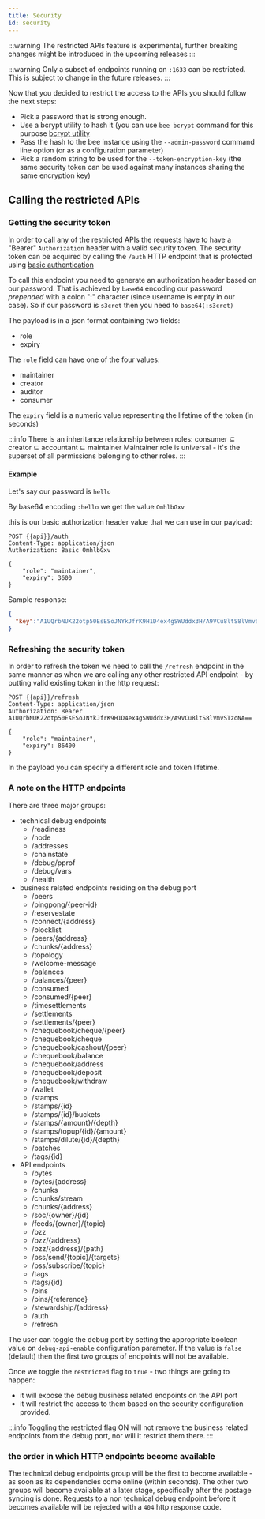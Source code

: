 ```yaml
---
title: Security
id: security
---
```


:::warning
The restricted APIs feature is experimental, further breaking changes might be introduced in the upcoming releases
:::

:::warning
Only a subset of endpoints running on `:1633` can be restricted. This is subject to change in the future releases.
:::

Now that you decided to restrict the access to the APIs you should follow the next steps:

* Pick a password that is strong enough.
* Use a bcrypt utility to hash it (you can use `bee bcrypt` command for this purpose [bcrypt utility](/docs/working-with-bee/bcrypt)
* Pass the hash to the bee instance using the `--admin-password` command line option (or as a configuration parameter)
* Pick a random string to be used for the `--token-encryption-key` (the same security token can be used against many instances sharing the same encryption key)

## Calling the restricted APIs

### Getting the security token

In order to call any of the restricted APIs the requests have to have a "Bearer" `Authorization` header with a valid security token. The security token can be acquired by calling the `/auth` HTTP endpoint that is protected using [basic authentication](https://www.w3.org/Protocols/HTTP/1.0/spec.html#BasicAA)

To call this endpoint you need to generate an authorization header based on our password. That is achieved by `base64` encoding our password *prepended* with a colon ":" character (since username is empty in our case). So if our password is `s3cret` then you need to `base64(:s3cret)`

The payload is in a json format containing two fields:

* role
* expiry

The `role` field can have one of the four values:

* maintainer
* creator
* auditor
* consumer

The `expiry` field is a numeric value representing the lifetime of the token (in seconds)

:::info
There is an inheritance relationship between roles: consumer ⊆ creator ⊆ accountant ⊆ maintainer
Maintainer role is universal - it's the superset of all permissions belonging to other roles.
:::

#### Example

Let's say our password is `hello`

By base64 encoding `:hello` we get the value `OmhlbGxv`

this is our basic authorization header value that we can use in our payload:


```http
POST {{api}}/auth
Content-Type: application/json
Authorization: Basic OmhlbGxv

{
    "role": "maintainer",
    "expiry": 3600
}
```

Sample response:

```json
{
  "key":"A1UQrbNUK22otp50EsESoJNYkJfrK9H1D4ex4gSWUddx3H/A9VCu8ltS8lVmvSTzoNA=="
}
```

### Refreshing the security token

In order to refresh the token we need to call the `/refresh` endpoint in the same manner as when we are calling any other restricted API endpoint - by putting valid existing token in the http request:

```http
POST {{api}}/refresh
Content-Type: application/json
Authorization: Bearer A1UQrbNUK22otp50EsESoJNYkJfrK9H1D4ex4gSWUddx3H/A9VCu8ltS8lVmvSTzoNA==

{
    "role": "maintainer",
    "expiry": 86400
}
```

In the payload you can specify a different role and token lifetime.

### A note on the HTTP endpoints

There are three major groups:

* technical debug endpoints
  * /readiness
  * /node
  * /addresses
  * /chainstate
  * /debug/pprof
  * /debug/vars
  * /health
* business related endpoints residing on the debug port
  * /peers
  * /pingpong/{peer-id}
  * /reservestate
  * /connect/{address}
  * /blocklist
  * /peers/{address}
  * /chunks/{address}
  * /topology
  * /welcome-message
  * /balances
  * /balances/{peer}
  * /consumed
  * /consumed/{peer}
  * /timesettlements
  * /settlements
  * /settlements/{peer}
  * /chequebook/cheque/{peer}
  * /chequebook/cheque
  * /chequebook/cashout/{peer}
  * /chequebook/balance
  * /chequebook/address
  * /chequebook/deposit
  * /chequebook/withdraw
  * /wallet
  * /stamps
  * /stamps/{id}
  * /stamps/{id}/buckets
  * /stamps/{amount}/{depth}
  * /stamps/topup/{id}/{amount}
  * /stamps/dilute/{id}/{depth}
  * /batches
  * /tags/{id}
* API endpoints
  * /bytes
  * /bytes/{address}
  * /chunks
  * /chunks/stream
  * /chunks/{address}
  * /soc/{owner}/{id}
  * /feeds/{owner}/{topic}
  * /bzz
  * /bzz/{address}
  * /bzz/{address}/{path}
  * /pss/send/{topic}/{targets}
  * /pss/subscribe/{topic}
  * /tags
  * /tags/{id}
  * /pins
  * /pins/{reference}
  * /stewardship/{address}
  * /auth
  * /refresh

The user can toggle the debug port by setting the appropriate boolean value on `debug-api-enable` configuration parameter.
If the value is `false` (default) then the first two groups of endpoints will not be available.

Once we toggle the `restricted` flag to `true` - two things are going to happen:

* it will expose the debug business related endpoints on the API port
* it will restrict the access to them based on the security configuration provided.

:::info
Toggling the restricted flag ON will not remove the business related endpoints from the debug port, nor will it restrict them there.
:::

### the order in which HTTP endpoints become available

The technical debug endpoints group will be the first to become available - as soon as its dependencies come online (within seconds).
The other two groups will become available at a later stage, specifically after the postage syncing is done.
Requests to a non technical debug endpoint before it becomes available will be rejected with a `404` http response code.
